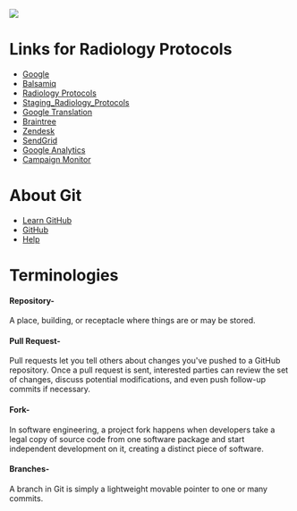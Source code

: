 <img src="http://content.screencast.com/users/MichaelLyon/folders/Jing/media/abbc9871-dcaf-4483-91a0-cf3f434a72fb/2013-09-30_1027.png"></img>

<h1>
Links for Radiology Protocols
</h1>

* [Google](http://google.com/) 
* [Balsamiq](http://Balsamiq.com)
* [Radiology Protocols](https://RadiologyProtocols.com)
* [Staging_Radiology_Protocols](http://Staging.radiologyprotocols.com)
* [Google Translation](http://translate.google.com/)
* [Braintree](https://braintreegateway.com/)
* [Zendesk](http://help.radiologyprotocols.com/)
* [SendGrid](http://sendgrid.com/)
* [Google Analytics](http://Google.com/analytics)
* [Campaign Monitor](https://cramerdev.createsend.com/login.aspx)

<h1>
About Git
</h1>

* [Learn GitHub](http://try.github.io/levels/1/challenges/1)
* [GitHub](http://github.com/)
* [Help](https://help.github.com/)

<h1>
Terminologies
</h1>

<h4>
Repository-
</h4>
A place, building, or receptacle where things are or may be stored.


<h4>
Pull Request-
</h4>
Pull requests let you tell others about changes you've pushed to a GitHub repository. Once a pull request is sent, interested parties can review the set of changes, discuss potential modifications, and even push follow-up commits if necessary. 


<h4>
Fork-
</h4>
In software engineering, a project fork happens when developers take a legal copy of source code from one software package and start independent development on it, creating a distinct piece of software.


<h4>
Branches-
</h4>
A branch in Git is simply a lightweight movable pointer to one or many commits.

